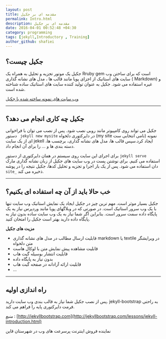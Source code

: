 ```yaml
---
layout: post
title: مقدمه ای بر جکیل
permalink: Intro.html
description: مقدمه ای بر جکیل
date: 2016-04-01 00:52:48 +04:30
category: programming
tags: [jekyll,Introductory , Training]
author_github: shafiei
---
```



## جکیل چیست؟


جکیل یک موتور تجزیه و تحلیل به همراه یک Rruby gem است که برای ساختن وب سایت های استاتیک از اجزای پویا مانند قالب ها ، مدل های نشانه گذاری ( Markdown) و غیره استفاده می شود. جکیل به عنوان تولید کننده سایت های استاتیک ساده شناخته شده است.


[وب سایت های نمونه ساخته شده با جکیل ](https://github.com/jekyll/jekyll/wiki/Sites)


---


## جکیل چه کاری انجام می دهد؟


جکیل می تواند روی کامپیوتر مانند روبی نصب شود. پس از نصب می توان با فراخوانی دستور  ` jekyll new mysite` در دایرکتوری دلخواه (my site نامی انتخابی ست) نمونه ای از یک سایت jekell ایجاد کرد.سپس قالب ها، مدل های نشانه گذاری، برچسب ها، دسته بندی ها و ... را برای آن انجام داد.

 برای اجرای این سایت روی سیستم در همان دایرکتوری از دستور `jekyll serve` استفاده می کنیم. برای نوشتن پست در وب سایت های جکیل از زبان نشانه گذاری مارک دان استفاده می شود. 
پس از یک بار اجرا و تجزیه و تحلیل کدها، جکیل نتیجه را در پوشه `site_` ذخیره می کند.

---


## خب حالا باید از آن چه استفاده ای بکنیم؟


جکیل بسیار موثر است. مهم ترین چیز در جکیل ایجاد یک نمایش استاتیک وب سایت تنها با یک وب سرور استاتیک است. در صورتی که در وبلاگهای پویا مانند وردپرس نیاز یه یک پایگاه داده سمت سرور است.
بنابراین اگر شما نیاز به یک وب سایت ساده بدون نیاز به پایگاه داده دارید بهتر است جکیل را امتحان کنید.

**مزیت های جکیل**

+ قابلیت ارسال مطالب در مدل های نشانه گذاری markdown یا textile در ویرایشگر متن دلخواه
+ قابلیت مشاهده پیش نمایش متن با لوکال هاست
+ قابلیت انتشار بوسیله گیت هاب
+ بدون نیاز به پایگاه داده
+ قابلیت ارائه آزادانه در صفحه گیت هاب
+ ...

---


## راه اندازی اولیه

پس از نصب جکیل شما نیاز به قالب بندی وب سایت دارید. jekyll-bootstrap به راحتی فرمت دایرکتوری پایه را فراهم می کند.


*منبع* : [http://jekyllbootstrap.com](http://jekyllbootstrap.com/lessons/jekyll-introduction.html)


نماینده فروش اینترنت پرسرعت   های وب    در شهرستان قاین
